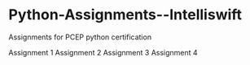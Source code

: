 # Python-Assignments--Intelliswift
Assignments for PCEP python certification


Assignment 1
Assignment 2
Assignment 3
Assignment 4
